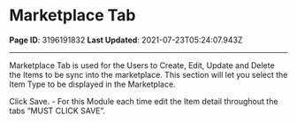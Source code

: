 # Marketplace Tab

**Page ID**: 3196191832
**Last Updated**: 2021-07-23T05:24:07.943Z

---

Marketplace Tab is used for the Users to Create, Edit, Update and Delete the Items to be sync into the marketplace. This section will let you select the Item Type to be displayed in the Marketplace.

Click Save. - For this Module each time edit the Item detail throughout the tabs &ldquo;MUST CLICK SAVE&rdquo;.
